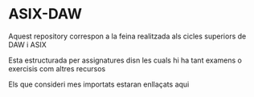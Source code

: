 # ASIX-DAW

Aquest repository correspon a la feina realitzada als cicles superiors de DAW i ASIX

Esta estructurada per assignatures disn les cuals hi ha tant examens o exercisis com altres recursos

Els que consideri mes importats estaran enllaçats aqui
